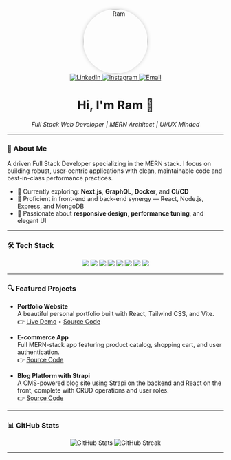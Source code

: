 <div align="center">
  <img src="YOUR_IMAGE.jpg" alt="Ram" width="150" style="border-radius:50%; box-shadow:0 0 10px rgba(0,0,0,0.2);" />
</div>

<div align="center">
  <a href="https://www.linkedin.com/in/octokatherine">
    <img src="https://img.shields.io/badge/LinkedIn-0077B5?style=for-the-badge&logo=linkedin&logoColor=white" alt="LinkedIn" />
  </a>
  <a href="https://www.instagram.com/octokatherine">
    <img src="https://img.shields.io/badge/Instagram-E4405F?style=for-the-badge&logo=instagram&logoColor=white" alt="Instagram" />
  </a>
  <a href="mailto:niteshcse3333@gmail.com">
    <img src="https://img.shields.io/badge/Gmail-D14836?style=for-the-badge&logo=gmail&logoColor=white" alt="Email" />
  </a>
</div>

<h1 align="center">Hi, I'm Ram 👋</h1>

<div align="center">
  <em>Full Stack Web Developer | MERN Architect | UI/UX Minded</em>
</div>

---

### 🧠 About Me

A driven Full Stack Developer specializing in the MERN stack. I focus on building robust, user-centric applications with clean, maintainable code and best-in-class performance practices.

- 🔭 Currently exploring: **Next.js**, **GraphQL**, **Docker**, and **CI/CD**
- 🌱 Proficient in front-end and back-end synergy — React, Node.js, Express, and MongoDB
- 🎯 Passionate about **responsive design**, **performance tuning**, and elegant UI

---

### 🛠️ Tech Stack

<div align="center">
  <img src="https://img.shields.io/badge/React-61DAFB?style=for-the-badge&logo=react&logoColor=black" />
  <img src="https://img.shields.io/badge/Node.js-339933?style=for-the-badge&logo=nodedotjs&logoColor=white" />
  <img src="https://img.shields.io/badge/Express.js-000000?style=for-the-badge&logo=express&logoColor=white" />
  <img src="https://img.shields.io/badge/MongoDB-47A248?style=for-the-badge&logo=mongodb&logoColor=white" />
  <img src="https://img.shields.io/badge/Vite-646CFF?style=for-the-badge&logo=vite&logoColor=white" />
  <img src="https://img.shields.io/badge/Tailwind_CSS-06B6D4?style=for-the-badge&logo=tailwind-css&logoColor=white" />
  <img src="https://img.shields.io/badge/Bootstrap-563D7C?style=for-the-badge&logo=bootstrap&logoColor=white" />
  <img src="https://img.shields.io/badge/Redux-593D88?style=for-the-badge&logo=redux&logoColor=white" />
</div>

---

### 🔍 Featured Projects

- **Portfolio Website**  
  A beautiful personal portfolio built with React, Tailwind CSS, and Vite.  
  👉 [Live Demo](#) • [Source Code](#)

- **E-commerce App**  
  Full MERN-stack app featuring product catalog, shopping cart, and user authentication.  
  👉 [Source Code](#)

- **Blog Platform with Strapi**  
  A CMS-powered blog site using Strapi on the backend and React on the front, complete with CRUD operations and user roles.  
  👉 [Source Code](#)

---

### 📊 GitHub Stats

<div align="center">
  <img src="https://github-readme-stats.vercel.app/api?username=octokatherine&show_icons=true&theme=tokyonight&hide_border=true" alt="GitHub Stats" />
  <img src="https://streak-stats.demolab.com?user=octokatherine&theme=tokyonight&hide_border=true" alt="GitHub Streak" />
</div>

---

